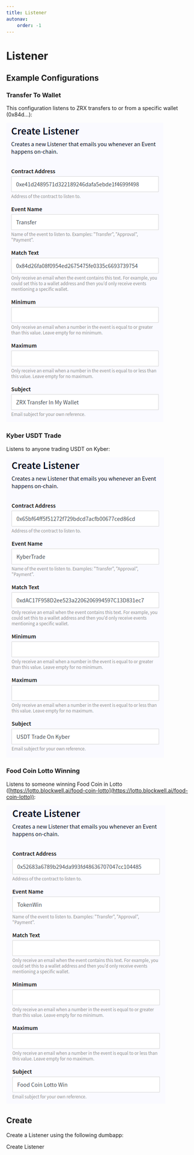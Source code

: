 ```yaml
---
title: Listener
autonav:
    order: -1
---
```


# Listener

## Example Configurations

### Transfer To Wallet

This configuration listens to ZRX transfers to or from a specific wallet
(0x84d...):

![ZRX Transfer](./img/zrx.png)

### Kyber USDT Trade

Listens to anyone trading USDT on Kyber:

![Kyber USDT](./img/kyber.png)

### Food Coin Lotto Winning

Listens to someone winning Food Coin in Lotto 
([https://lotto.blockwell.ai/food-coin-lotto](https://lotto.blockwell.ai/food-coin-lotto)):

![Lotto Win](./img/lotto.png)

## Create

Create a Listener using the following dumbapp:

<Qr code="jelsl0">Create Listener</Qr>
